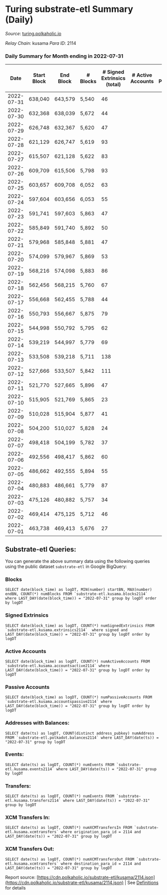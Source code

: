 # Turing substrate-etl Summary (Daily)

_Source_: [turing.polkaholic.io](https://turing.polkaholic.io)

*Relay Chain*: kusama
*Para ID*: 2114



### Daily Summary for Month ending in 2022-07-31


| Date | Start Block | End Block | # Blocks | # Signed Extrinsics (total) | # Active Accounts | # Passive | # New | # Addresses with Balances | # Events | # Transfers | # XCM Transfers In | # XCM Transfers Out | Issues | 
| ---- | ----------- | --------- | -------- | --------------------------- | ----------------- | --------- | ----- | ------------------------- | -------- | ----------- | ------------------ | ------------------- | ------ |
| 2022-07-31 | 638,040 | 643,579 | 5,540 | 46 |  |  |  | 1,516 | 23,665 | 6  |   |   |  |
| 2022-07-30 | 632,368 | 638,039 | 5,672 | 44 |  |  |  | 1,515 | 22,619 |   |   |   |  |
| 2022-07-29 | 626,748 | 632,367 | 5,620 | 47 |  |  |  | 1,515 | 23,216 | 2  |   |   |  |
| 2022-07-28 | 621,129 | 626,747 | 5,619 | 93 |  |  |  | 1,515 | 22,955 | 8  | 1 ($0.09) | 3 ($0.10) |  |
| 2022-07-27 | 615,507 | 621,128 | 5,622 | 83 |  |  |  | 1,513 | 22,130 | 9  | 1 ($0.09) |   |  |
| 2022-07-26 | 609,709 | 615,506 | 5,798 | 93 |  |  |  | 1,511 | 23,572 | 29  |   |   |  |
| 2022-07-25 | 603,657 | 609,708 | 6,052 | 63 |  |  |  | 1,500 | 23,791 | 7  |   |   |  |
| 2022-07-24 | 597,604 | 603,656 | 6,053 | 55 |  |  |  | 1,499 | 23,587 | 7  |   |   |  |
| 2022-07-23 | 591,741 | 597,603 | 5,863 | 47 |  |  |  | 1,499 | 23,045 | 1  |   |   |  |
| 2022-07-22 | 585,849 | 591,740 | 5,892 | 50 |  |  |  | 1,499 | 23,014 | 5  |   |   |  |
| 2022-07-21 | 579,968 | 585,848 | 5,881 | 47 |  |  |  | 1,498 | 21,839 | 3  |   |   |  |
| 2022-07-20 | 574,099 | 579,967 | 5,869 | 53 |  |  |  | 1,498 | 22,850 | 2  | 1  | 1  |  |
| 2022-07-19 | 568,216 | 574,098 | 5,883 | 86 |  |  |  | 1,498 | 22,908 | 6  | 3 ($18.81) |   |  |
| 2022-07-18 | 562,456 | 568,215 | 5,760 | 67 |  |  |  | 1,496 | 22,372 | 10  |   |   |  |
| 2022-07-17 | 556,668 | 562,455 | 5,788 | 44 |  |  |  | 1,494 | 21,148 |   |   |   |  |
| 2022-07-16 | 550,793 | 556,667 | 5,875 | 79 |  |  |  | 1,494 | 22,402 | 6  |   |   |  |
| 2022-07-15 | 544,998 | 550,792 | 5,795 | 62 |  |  |  | 1,490 | 21,998 | 12  | 4 ($0.58) | 2  |  |
| 2022-07-14 | 539,219 | 544,997 | 5,779 | 69 |  |  |  | 1,484 | 20,620 | 4  |   |   |  |
| 2022-07-13 | 533,508 | 539,218 | 5,711 | 138 |  |  |  | 1,484 | 21,098 | 6  |   |   |  |
| 2022-07-12 | 527,666 | 533,507 | 5,842 | 111 |  |  |  | 1,481 | 20,576 | 9  |   |   |  |
| 2022-07-11 | 521,770 | 527,665 | 5,896 | 47 |  |  |  | 1,478 | 19,269 | 4  |   |   |  |
| 2022-07-10 | 515,905 | 521,769 | 5,865 | 23 |  |  |  | 1,477 | 19,732 | 2  |   |   |  |
| 2022-07-09 | 510,028 | 515,904 | 5,877 | 41 |  |  |  | 1,477 | 19,739 | 4  |   |   |  |
| 2022-07-08 | 504,200 | 510,027 | 5,828 | 24 |  |  |  | 1,476 | 19,524 | 1  |   |   |  |
| 2022-07-07 | 498,418 | 504,199 | 5,782 | 37 |  |  |  | 1,475 | 18,719 | 4  |   |   |  |
| 2022-07-06 | 492,556 | 498,417 | 5,862 | 60 |  |  |  | 1,474 | 19,690 | 5  |   |   |  |
| 2022-07-05 | 486,662 | 492,555 | 5,894 | 55 |  |  |  | 1,472 | 19,654 | 2  |   |   |  |
| 2022-07-04 | 480,883 | 486,661 | 5,779 | 87 |  |  |  | 1,471 | 19,484 | 6  |   |   |  |
| 2022-07-03 | 475,126 | 480,882 | 5,757 | 34 |  |  |  | 1,471 | 18,331 | 2  |   |   |  |
| 2022-07-02 | 469,414 | 475,125 | 5,712 | 46 |  |  |  | 1,471 | 18,853 | 2  |   |   |  |
| 2022-07-01 | 463,738 | 469,413 | 5,676 | 27 |  |  |  | 1,471 | 17,877 | 5  |   |   |  |

## Substrate-etl Queries:
You can generate the above summary data using the following queries using the public dataset `substrate-etl` in Google BigQuery:


### Blocks
```
SELECT date(block_time) as logDT, MIN(number) startBN, MAX(number) endBN, COUNT(*) numBlocks FROM `substrate-etl.kusama.blocks2114`  where LAST_DAY(date(block_time)) = "2022-07-31" group by logDT order by logDT
```


### Signed Extrinsics
```
SELECT date(block_time) as logDT, COUNT(*) numSignedExtrinsics FROM `substrate-etl.kusama.extrinsics2114`  where signed and LAST_DAY(date(block_time)) = "2022-07-31" group by logDT order by logDT
```


### Active Accounts
```
SELECT date(block_time) as logDT, COUNT(*) numActiveAccounts FROM `substrate-etl.kusama.accountsactive2114` where LAST_DAY(date(block_time)) = "2022-07-31" group by logDT order by logDT
```


### Passive Accounts
```
SELECT date(block_time) as logDT, COUNT(*) numPassiveAccounts FROM `substrate-etl.kusama.accountspassive2114` where LAST_DAY(date(block_time)) = "2022-07-31" group by logDT order by logDT
```


### Addresses with Balances:
```
SELECT date(ts) as logDT, COUNT(distinct address_pubkey) numAddress FROM `substrate-etl.polkadot.balances2114` where LAST_DAY(date(ts)) = "2022-07-31" group by logDT
```


### Events:
```
SELECT date(ts) as logDT, COUNT(*) numEvents FROM `substrate-etl.kusama.events2114` where LAST_DAY(date(ts)) = "2022-07-31" group by logDT
```


### Transfers:
```
SELECT date(ts) as logDT, COUNT(*) numEvents FROM `substrate-etl.kusama.transfers2114` where LAST_DAY(date(ts)) = "2022-07-31" group by logDT
```


### XCM Transfers In:
```
SELECT date(ts) as logDT, COUNT(*) numXCMTransfersIn FROM `substrate-etl.kusama.xcmtransfers` where origination_para_id = 2114 and LAST_DAY(date(ts)) = "2022-07-31" group by logDT
```


### XCM Transfers Out:
```
SELECT date(ts) as logDT, COUNT(*) numXCMTransfersOut FROM `substrate-etl.kusama.xcmtransfers` where destination_para_id = 2114 and LAST_DAY(date(ts)) = "2022-07-31" group by logDT
```



Report source: [https://cdn.polkaholic.io/substrate-etl/kusama/2114.json](https://cdn.polkaholic.io/substrate-etl/kusama/2114.json) | See [Definitions](/DEFINITIONS.md) for details
